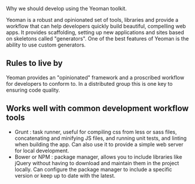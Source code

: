 Why we should develop using the Yeoman toolkit.

Yeoman is a robust and opinionated set of tools, libraries and provide a workflow that can help developers quickly build beautiful, compelling web apps. It provides scaffolding, setting up new applications and sites based on skeletons called "generators". One of the best features of Yeoman is the ability to use custom generators.


Rules to live by
---
Yeoman provides an "opinionated" framework and a proscribed workflow for developers to conform to. In a distributed group this is one key to ensuring code quality.

Works well with common development workflow tools
---
- Grunt : task runner, useful for compiling css from less or sass files, concatenating and minifying JS files, and running unit tests, and linting when building the app. Can also use it to provide a simple web server for local development.
- Bower or NPM : package manager, allows you to include libraries like jQuery without having to download and maintain them in the project locally. Can configure the package manager to include a specific version or keep up to date with the latest.
